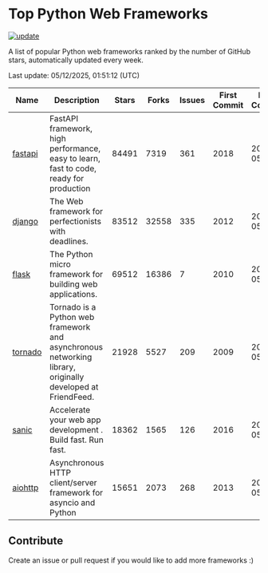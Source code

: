 # Top Python Web Frameworks

[![update](https://github.com/sunnysid3up/python-web-frameworks/actions/workflows/update.yml/badge.svg)](https://github.com/sunnysid3up/python-web-frameworks/actions/workflows/update.yml)

A list of popular Python web frameworks ranked by the number of GitHub stars, automatically updated every week.

Last update: 05/12/2025, 01:51:12 (UTC)

| Name          | Description          | Stars                     | Forks          | Issues               | First Commit        | Last Commit         |
|---------------|----------------------|---------------------------|----------------|----------------------|---------------------|---------------------|
| [fastapi](https://github.com/fastapi/fastapi) | FastAPI framework, high performance, easy to learn, fast to code, ready for production | 84491 | 7319 | 361 | 2018 | 2025-05-12 |
| [django](https://github.com/django/django) | The Web framework for perfectionists with deadlines. | 83512 | 32558 | 335 | 2012 | 2025-05-12 |
| [flask](https://github.com/pallets/flask) | The Python micro framework for building web applications. | 69512 | 16386 | 7 | 2010 | 2025-05-12 |
| [tornado](https://github.com/tornadoweb/tornado) | Tornado is a Python web framework and asynchronous networking library, originally developed at FriendFeed. | 21928 | 5527 | 209 | 2009 | 2025-05-11 |
| [sanic](https://github.com/sanic-org/sanic) |  Accelerate your web app development . Build fast. Run fast. | 18362 | 1565 | 126 | 2016 | 2025-05-11 |
| [aiohttp](https://github.com/aio-libs/aiohttp) | Asynchronous HTTP client/server framework for asyncio and Python | 15651 | 2073 | 268 | 2013 | 2025-05-11 |

## Contribute 

Create an issue or pull request if you would like to add more frameworks :)
